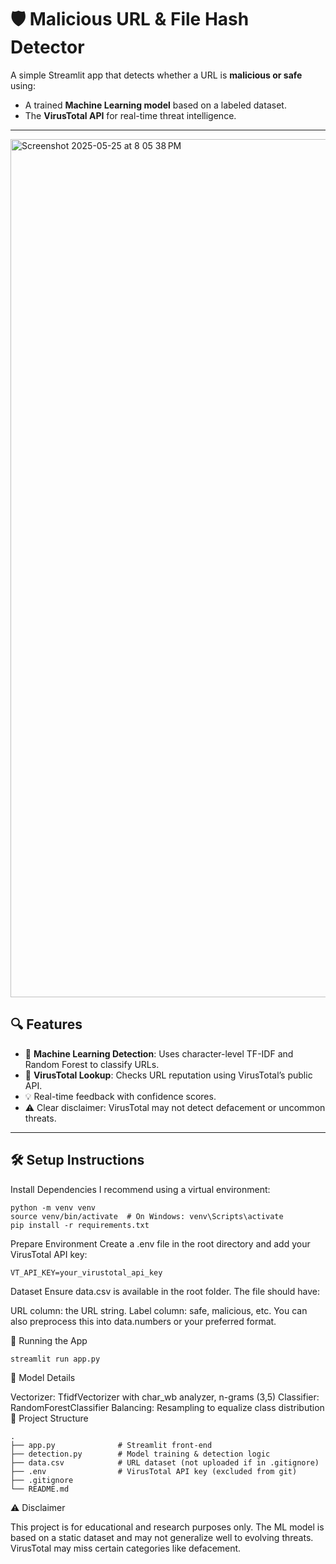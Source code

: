 # 🛡️ Malicious URL & File Hash Detector

A simple Streamlit app that detects whether a URL is **malicious or safe** using:
- A trained **Machine Learning model** based on a labeled dataset.
- The **VirusTotal API** for real-time threat intelligence.

---
<img width="1373" alt="Screenshot 2025-05-25 at 8 05 38 PM" src="https://github.com/user-attachments/assets/a0411c67-8881-4ee2-b672-e6ca0ef25297" />

## 🔍 Features

- 🔐 **Machine Learning Detection**: Uses character-level TF-IDF and Random Forest to classify URLs.
- 🧪 **VirusTotal Lookup**: Checks URL reputation using VirusTotal’s public API.
- 💡 Real-time feedback with confidence scores.
- ⚠️ Clear disclaimer: VirusTotal may not detect defacement or uncommon threats.

---

## 🛠️ Setup Instructions

Install Dependencies
I recommend using a virtual environment:
```
python -m venv venv
source venv/bin/activate  # On Windows: venv\Scripts\activate
pip install -r requirements.txt
```

Prepare Environment
Create a .env file in the root directory and add your VirusTotal API key:
```
VT_API_KEY=your_virustotal_api_key
```

Dataset
Ensure data.csv is available in the root folder. The file should have:

URL column: the URL string.
Label column: safe, malicious, etc.
You can also preprocess this into data.numbers or your preferred format.

🚀 Running the App
```
streamlit run app.py
```

🧠 Model Details

Vectorizer: TfidfVectorizer with char_wb analyzer, n-grams (3,5)
Classifier: RandomForestClassifier
Balancing: Resampling to equalize class distribution
📁 Project Structure
```
.
├── app.py              # Streamlit front-end
├── detection.py        # Model training & detection logic
├── data.csv            # URL dataset (not uploaded if in .gitignore)
├── .env                # VirusTotal API key (excluded from git)
├── .gitignore
└── README.md
```

⚠️ Disclaimer

This project is for educational and research purposes only. The ML model is based on a static dataset and may not generalize well to evolving threats. VirusTotal may miss certain categories like defacement.

